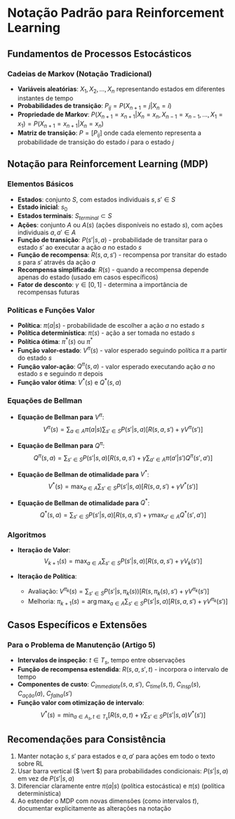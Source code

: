 # Notação Padrão para Reinforcement Learning

## Fundamentos de Processos Estocásticos

### Cadeias de Markov (Notação Tradicional)

- **Variáveis aleatórias**: $X_1, X_2, ..., X_n$ representando estados em diferentes instantes de tempo
- **Probabilidades de transição**: $P_{ij} = P(X_{n+1} = j \vert  X_n = i)$
- **Propriedade de Markov**: $P(X_{n+1} = x_{n+1} \vert  X_n = x_n, X_{n-1} = x_{n-1}, ..., X_1 = x_1) = P(X_{n+1} = x_{n+1} \vert  X_n = x_n)$
- **Matriz de transição**: $P = [P_{ij}]$ onde cada elemento representa a probabilidade de transição do estado $i$ para o estado $j$

## Notação para Reinforcement Learning (MDP)

### Elementos Básicos

- **Estados**: conjunto $S$, com estados individuais $s, s' \in S$
- **Estado inicial**: $s_0$
- **Estados terminais**: $S_{terminal} \subset S$
- **Ações**: conjunto $A$ ou $A(s)$ (ações disponíveis no estado $s$), com ações individuais $a, a' \in A$
- **Função de transição**: $P(s' \vert  s, a)$ - probabilidade de transitar para o estado $s'$ ao executar a ação $a$ no estado $s$
- **Função de recompensa**: $R(s, a, s')$ - recompensa por transitar do estado $s$ para $s'$ através da ação $a$
- **Recompensa simplificada**: $R(s)$ - quando a recompensa depende apenas do estado (usado em casos específicos)
- **Fator de desconto**: $\gamma \in [0,1]$ - determina a importância de recompensas futuras

### Políticas e Funções Valor

- **Política**: $\pi(a \vert  s)$ - probabilidade de escolher a ação $a$ no estado $s$
- **Política determinística**: $\pi(s)$ - ação a ser tomada no estado $s$
- **Política ótima**: $\pi^*(s)$ ou $\pi^*$
- **Função valor-estado**: $V^\pi(s)$ - valor esperado seguindo política $\pi$ a partir do estado $s$
- **Função valor-ação**: $Q^\pi(s, a)$ - valor esperado executando ação $a$ no estado $s$ e seguindo $\pi$ depois
- **Função valor ótima**: $V^*(s)$ e $Q^*(s, a)$

### Equações de Bellman

- **Equação de Bellman para** $V^\pi$:
$$V^\pi(s) = \sum_{a \in A} \pi(a \vert  s) \sum_{s' \in S} P(s' \vert  s, a) [R(s, a, s') + \gamma V^\pi(s')]$$

- **Equação de Bellman para** $Q^\pi$:
$$Q^\pi(s, a) = \sum_{s' \in S} P(s' \vert  s, a) [R(s, a, s') + \gamma \sum_{a' \in A} \pi(a' \vert  s') Q^\pi(s', a')]$$

- **Equação de Bellman de otimalidade para** $V^*$:
$$V^*(s) = \max_{a \in A} \sum_{s' \in S} P(s' \vert  s, a) [R(s, a, s') + \gamma V^*(s')]$$

- **Equação de Bellman de otimalidade para** $Q^*$:
$$Q^*(s, a) = \sum_{s' \in S} P(s' \vert  s, a) [R(s, a, s') + \gamma \max_{a' \in A} Q^*(s', a')]$$

### Algoritmos

- **Iteração de Valor**:
$$V_{k+1}(s) = \max_{a \in A} \sum_{s' \in S} P(s' \vert  s, a)[R(s, a, s') + \gamma V_k(s')]$$

- **Iteração de Política**:
  - Avaliação: $V^{\pi_k}(s) = \sum_{s' \in S} P(s' \vert  s, \pi_k(s)) [R(s, \pi_k(s), s') + \gamma V^{\pi_k}(s')]$
  - Melhoria: $\pi_{k+1}(s) = \arg\max_{a \in A} \sum_{s' \in S} P(s' \vert  s, a) [R(s, a, s') + \gamma V^{\pi_k}(s')]$

## Casos Específicos e Extensões

### Para o Problema de Manutenção (Artigo 5)

- **Intervalos de inspeção**: $t \in T_s$, tempo entre observações
- **Função de recompensa estendida**: $R(s, a, s', t)$ - incorpora o intervalo de tempo
- **Componentes de custo**: $C_{immediate}(s, a, s')$, $C_{time}(s, t)$, $C_{insp}(s)$, $C_{ação}(a)$, $C_{falha}(s')$
- **Função valor com otimização de intervalo**:
$$V^*(s) = \min_{a \in A_s, t \in T_s} \left[ R(s, a, t) + \gamma \sum_{s' \in S} P(s' \vert  s, a) V^*(s') \right]$$

## Recomendações para Consistência

1. Manter notação $s, s'$ para estados e $a, a'$ para ações em todo o texto sobre RL
2. Usar barra vertical ($ \vert $) para probabilidades condicionais: $P(s' \vert  s, a)$ em vez de $P(s'|s,a)$
3. Diferenciar claramente entre $\pi(a \vert  s)$ (política estocástica) e $\pi(s)$ (política determinística)
4. Ao estender o MDP com novas dimensões (como intervalos $t$), documentar explicitamente as alterações na notação